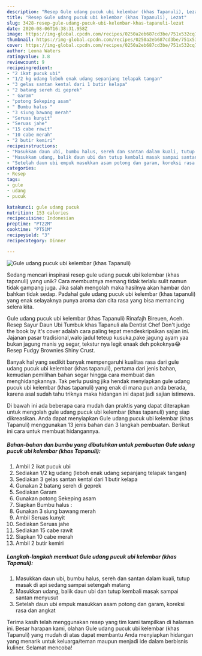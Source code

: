 ```yaml
---
description: "Resep Gule udang pucuk ubi kelembar (khas Tapanuli), Lezat"
title: "Resep Gule udang pucuk ubi kelembar (khas Tapanuli), Lezat"
slug: 3428-resep-gule-udang-pucuk-ubi-kelembar-khas-tapanuli-lezat
date: 2020-08-06T16:38:31.958Z
image: https://img-global.cpcdn.com/recipes/0250a2eb687cd3be/751x532cq70/gule-udang-pucuk-ubi-kelembar-khas-tapanuli-foto-resep-utama.jpg
thumbnail: https://img-global.cpcdn.com/recipes/0250a2eb687cd3be/751x532cq70/gule-udang-pucuk-ubi-kelembar-khas-tapanuli-foto-resep-utama.jpg
cover: https://img-global.cpcdn.com/recipes/0250a2eb687cd3be/751x532cq70/gule-udang-pucuk-ubi-kelembar-khas-tapanuli-foto-resep-utama.jpg
author: Leona Waters
ratingvalue: 3.8
reviewcount: 9
recipeingredient:
- "2 ikat pucuk ubi"
- "1/2 kg udang leboh enak udang sepanjang telapak tangan"
- "3 gelas santan kental dari 1 butir kelapa"
- "2 batang sereh di geprek"
- " Garam"
- "potong Sekeping asam"
- " Bumbu halus "
- "3 siung bawang merah"
- "Seruas kunyit"
- "Seruas jahe"
- "15 cabe rawit"
- "10 cabe merah"
- "2 butir kemiri"
recipeinstructions:
- "Masukkan daun ubi, bumbu halus, sereh dan santan dalam kuali, tutup masak di api sedang sampai setengah matang"
- "Masukkan udang, balik daun ubi dan tutup kembali masak sampai santan menyusut"
- "Setelah daun ubi empuk masukkan asam potong dan garam, koreksi rasa dan angkat"
categories:
- Resep
tags:
- gule
- udang
- pucuk

katakunci: gule udang pucuk 
nutrition: 153 calories
recipecuisine: Indonesian
preptime: "PT22M"
cooktime: "PT51M"
recipeyield: "3"
recipecategory: Dinner

---
```



![Gule udang pucuk ubi kelembar (khas Tapanuli)](https://img-global.cpcdn.com/recipes/0250a2eb687cd3be/751x532cq70/gule-udang-pucuk-ubi-kelembar-khas-tapanuli-foto-resep-utama.jpg)

Sedang mencari inspirasi resep gule udang pucuk ubi kelembar (khas tapanuli) yang unik? Cara membuatnya memang tidak terlalu sulit namun tidak gampang juga. Jika salah mengolah maka hasilnya akan hambar dan bahkan tidak sedap. Padahal gule udang pucuk ubi kelembar (khas tapanuli) yang enak selayaknya punya aroma dan cita rasa yang bisa memancing selera kita.

Gule udang pucuk ubi kelembar (khas Tapanuli) Rinafajh Bireuen, Aceh. Resep Sayur Daun Ubi Tumbuk khas Tapanuli ala Dentist Chef Don&#39;t judge the book by it&#39;s cover adalah cara paling tepat mendeskripsikan sajian ini. Jajanan pasar tradisional,walo jadul teteup kusuka,pake jagung ayam yaa bukan jagung manis yg segar, tekstur nya legit enaak deh pokoknya😂 Resep Fudgy Brownies Shiny Crust.

Banyak hal yang sedikit banyak mempengaruhi kualitas rasa dari gule udang pucuk ubi kelembar (khas tapanuli), pertama dari jenis bahan, kemudian pemilihan bahan segar hingga cara membuat dan menghidangkannya. Tak perlu pusing jika hendak menyiapkan gule udang pucuk ubi kelembar (khas tapanuli) yang enak di mana pun anda berada, karena asal sudah tahu triknya maka hidangan ini dapat jadi sajian istimewa.


Di bawah ini ada beberapa cara mudah dan praktis yang dapat diterapkan untuk mengolah gule udang pucuk ubi kelembar (khas tapanuli) yang siap dikreasikan. Anda dapat menyiapkan Gule udang pucuk ubi kelembar (khas Tapanuli) menggunakan 13 jenis bahan dan 3 langkah pembuatan. Berikut ini cara untuk membuat hidangannya.

<!--inarticleads1-->

##### Bahan-bahan dan bumbu yang dibutuhkan untuk pembuatan Gule udang pucuk ubi kelembar (khas Tapanuli):

1. Ambil 2 ikat pucuk ubi
1. Sediakan 1/2 kg udang (leboh enak udang sepanjang telapak tangan)
1. Sediakan 3 gelas santan kental dari 1 butir kelapa
1. Gunakan 2 batang sereh di geprek
1. Sediakan  Garam
1. Gunakan potong Sekeping asam
1. Siapkan  Bumbu halus :
1. Gunakan 3 siung bawang merah
1. Ambil Seruas kunyit
1. Sediakan Seruas jahe
1. Sediakan 15 cabe rawit
1. Siapkan 10 cabe merah
1. Ambil 2 butir kemiri




<!--inarticleads2-->

##### Langkah-langkah membuat Gule udang pucuk ubi kelembar (khas Tapanuli):

1. Masukkan daun ubi, bumbu halus, sereh dan santan dalam kuali, tutup masak di api sedang sampai setengah matang
1. Masukkan udang, balik daun ubi dan tutup kembali masak sampai santan menyusut
1. Setelah daun ubi empuk masukkan asam potong dan garam, koreksi rasa dan angkat




Terima kasih telah menggunakan resep yang tim kami tampilkan di halaman ini. Besar harapan kami, olahan Gule udang pucuk ubi kelembar (khas Tapanuli) yang mudah di atas dapat membantu Anda menyiapkan hidangan yang menarik untuk keluarga/teman maupun menjadi ide dalam berbisnis kuliner. Selamat mencoba!
